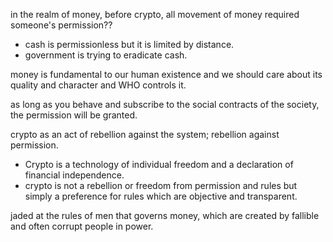 in the realm of money, before crypto, all movement of money required someone's permission?? 
- cash is permissionless but it is limited by distance. 
- government is trying to eradicate cash.

money is fundamental to our human existence and we should care about its quality and character and WHO controls it. 

as long as you behave and subscribe to the social contracts of the society, the permission will be granted. 

crypto as an act of rebellion against the system; rebellion against permission. 
- Crypto is a technology of individual freedom and a declaration of financial independence.
- crypto is not a rebellion or freedom from permission and rules but simply a preference for rules which are objective and transparent. 

jaded at the rules of men that governs money, which are created by fallible and often corrupt people in power. 